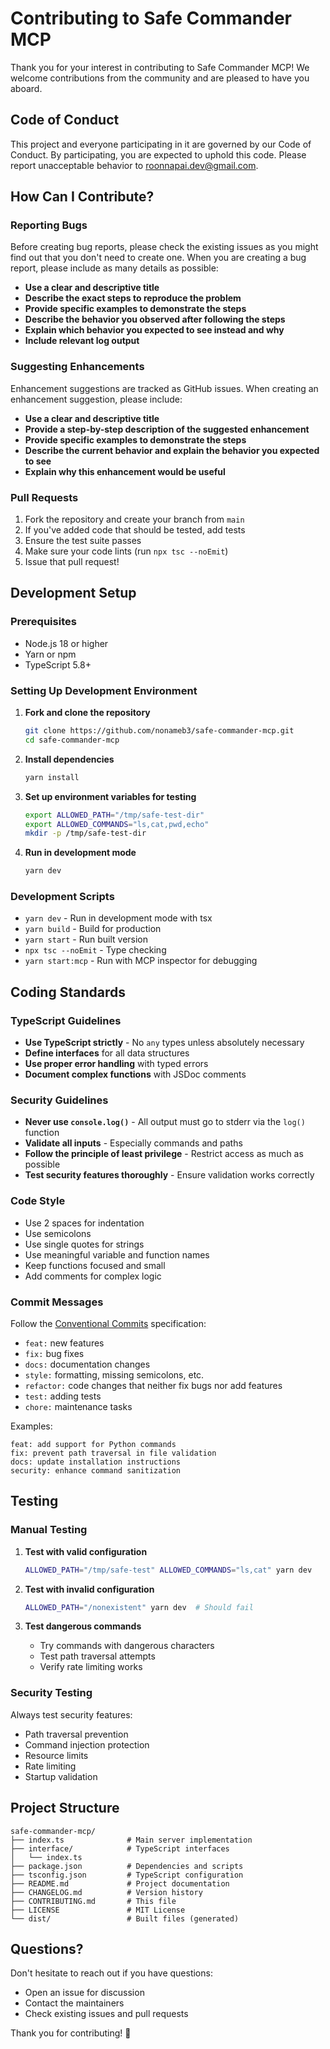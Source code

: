 # Contributing to Safe Commander MCP

Thank you for your interest in contributing to Safe Commander MCP! We welcome contributions from the community and are pleased to have you aboard.

## Code of Conduct

This project and everyone participating in it are governed by our Code of Conduct. By participating, you are expected to uphold this code. Please report unacceptable behavior to roonnapai.dev@gmail.com.

## How Can I Contribute?

### Reporting Bugs

Before creating bug reports, please check the existing issues as you might find out that you don't need to create one. When you are creating a bug report, please include as many details as possible:

- **Use a clear and descriptive title**
- **Describe the exact steps to reproduce the problem**
- **Provide specific examples to demonstrate the steps**
- **Describe the behavior you observed after following the steps**
- **Explain which behavior you expected to see instead and why**
- **Include relevant log output**

### Suggesting Enhancements

Enhancement suggestions are tracked as GitHub issues. When creating an enhancement suggestion, please include:

- **Use a clear and descriptive title**
- **Provide a step-by-step description of the suggested enhancement**
- **Provide specific examples to demonstrate the steps**
- **Describe the current behavior and explain the behavior you expected to see**
- **Explain why this enhancement would be useful**

### Pull Requests

1. Fork the repository and create your branch from `main`
2. If you've added code that should be tested, add tests
3. Ensure the test suite passes
4. Make sure your code lints (run `npx tsc --noEmit`)
5. Issue that pull request!

## Development Setup

### Prerequisites

- Node.js 18 or higher
- Yarn or npm
- TypeScript 5.8+

### Setting Up Development Environment

1. **Fork and clone the repository**
   ```bash
   git clone https://github.com/nonameb3/safe-commander-mcp.git
   cd safe-commander-mcp
   ```

2. **Install dependencies**
   ```bash
   yarn install
   ```

3. **Set up environment variables for testing**
   ```bash
   export ALLOWED_PATH="/tmp/safe-test-dir"
   export ALLOWED_COMMANDS="ls,cat,pwd,echo"
   mkdir -p /tmp/safe-test-dir
   ```

4. **Run in development mode**
   ```bash
   yarn dev
   ```

### Development Scripts

- `yarn dev` - Run in development mode with tsx
- `yarn build` - Build for production
- `yarn start` - Run built version
- `npx tsc --noEmit` - Type checking
- `yarn start:mcp` - Run with MCP inspector for debugging

## Coding Standards

### TypeScript Guidelines

- **Use TypeScript strictly** - No `any` types unless absolutely necessary
- **Define interfaces** for all data structures
- **Use proper error handling** with typed errors
- **Document complex functions** with JSDoc comments

### Security Guidelines

- **Never use `console.log()`** - All output must go to stderr via the `log()` function
- **Validate all inputs** - Especially commands and paths
- **Follow the principle of least privilege** - Restrict access as much as possible
- **Test security features thoroughly** - Ensure validation works correctly

### Code Style

- Use 2 spaces for indentation
- Use semicolons
- Use single quotes for strings
- Use meaningful variable and function names
- Keep functions focused and small
- Add comments for complex logic

### Commit Messages

Follow the [Conventional Commits](https://www.conventionalcommits.org/) specification:

- `feat:` new features
- `fix:` bug fixes
- `docs:` documentation changes
- `style:` formatting, missing semicolons, etc.
- `refactor:` code changes that neither fix bugs nor add features
- `test:` adding tests
- `chore:` maintenance tasks

Examples:
```
feat: add support for Python commands
fix: prevent path traversal in file validation
docs: update installation instructions
security: enhance command sanitization
```

## Testing

### Manual Testing

1. **Test with valid configuration**
   ```bash
   ALLOWED_PATH="/tmp/safe-test" ALLOWED_COMMANDS="ls,cat" yarn dev
   ```

2. **Test with invalid configuration**
   ```bash
   ALLOWED_PATH="/nonexistent" yarn dev  # Should fail
   ```

3. **Test dangerous commands**
   - Try commands with dangerous characters
   - Test path traversal attempts
   - Verify rate limiting works

### Security Testing

Always test security features:
- Path traversal prevention
- Command injection protection
- Resource limits
- Rate limiting
- Startup validation

## Project Structure

```
safe-commander-mcp/
├── index.ts              # Main server implementation
├── interface/            # TypeScript interfaces
│   └── index.ts
├── package.json          # Dependencies and scripts
├── tsconfig.json         # TypeScript configuration
├── README.md             # Project documentation
├── CHANGELOG.md          # Version history
├── CONTRIBUTING.md       # This file
├── LICENSE               # MIT License
└── dist/                 # Built files (generated)
```

## Questions?

Don't hesitate to reach out if you have questions:
- Open an issue for discussion
- Contact the maintainers
- Check existing issues and pull requests

Thank you for contributing! 🎉 
